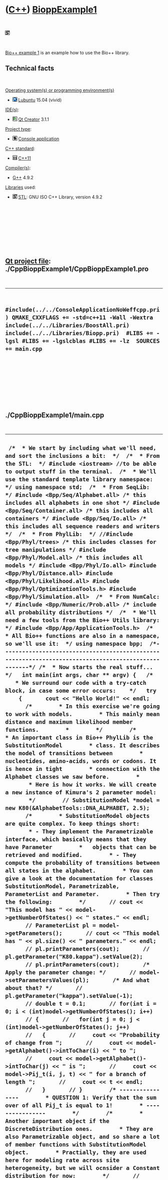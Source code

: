 



 

 

 

 

 

([C++](Cpp.md)) [BioppExample1](CppBioppExample1.md)
======================================================

 

![STL](PicStl.png)

 

[Bio++ example 1](CppBioppExample1.md) is an example how to use the
Bio++ library.

Technical facts
---------------

 

[Operating system(s) or programming environment(s)](CppOs.md)

-   ![Lubuntu](PicLubuntu.png) [Lubuntu](CppLubuntu.md) 15.04 (vivid)

[IDE(s)](CppIde.md):

-   ![Qt Creator](PicQtCreator.png) [Qt Creator](CppQtCreator.md) 3.1.1

[Project type](CppQtProjectType.md):

-   ![console](PicConsole.png) [Console
    application](CppConsoleApplication.md)

[C++ standard](CppStandard.md):

-   ![C++11](PicCpp11.png) [C++11](Cpp11.md)

[Compiler(s)](CppCompiler.md):

-   [G++](CppGpp.md) 4.9.2

[Libraries](CppLibrary.md) used:

-   ![STL](PicStl.png) [STL](CppStl.md): GNU ISO C++ Library, version
    4.9.2

 

 

 

 

 

[Qt project file](CppQtProjectFile.md): ./CppBioppExample1/CppBioppExample1.pro
--------------------------------------------------------------------------------

 

  -----------------------------------------------------------------------------------------------------------------------------------------------------------------------------------------------------------------------------------------------
  ` #include(../../ConsoleApplicationNoWeffcpp.pri) QMAKE_CXXFLAGS += -std=c++11 -Wall -Wextra  include(../../Libraries/BoostAll.pri) include(../../Libraries/Biopp.pri)  #LIBS += -lgsl #LIBS += -lgslcblas #LIBS += -lz  SOURCES += main.cpp`
  -----------------------------------------------------------------------------------------------------------------------------------------------------------------------------------------------------------------------------------------------

 

 

 

 

 

./CppBioppExample1/main.cpp
---------------------------

 

  --------------------------------------------------------------------------------------------------------------------------------------------------------------------------------------------------------------------------------------------------------------------------------------------------------------------------------------------------------------------------------------------------------------------------------------------------------------------------------------------------------------------------------------------------------------------------------------------------------------------------------------------------------------------------------------------------------------------------------------------------------------------------------------------------------------------------------------------------------------------------------------------------------------------------------------------------------------------------------------------------------------------------------------------------------------------------------------------------------------------------------------------------------------------------------------------------------------------------------------------------------------------------------------------------------------------------------------------------------------------------------------------------------------------------------------------------------------------------------------------------------------------------------------------------------------------------------------------------------------------------------------------------------------------------------------------------------------------------------------------------------------------------------------------------------------------------------------------------------------------------------------------------------------------------------------------------------------------------------------------------------------------------------------------------------------------------------------------------------------------------------------------------------------------------------------------------------------------------------------------------------------------------------------------------------------------------------------------------------------------------------------------------------------------------------------------------------------------------------------------------------------------------------------------------------------------------------------------------------------------------------------------------------------------------------------------------------------------------------------------------------------------------------------------------------------------------------------------------------------------------------------------------------------------------------------------------------------------------------------------------------------------------------------------------------------------------------------------------------------------------------------------------------------------------------------------------------------------------------------------------------------------------------------------------------------------------------------------------------------------------------------------------------------------------------------------------------------------------------------------------------------------------------------------------------------------------------------------------------------------------------------------------------------------------------------------------------------------------------------------------------------------------------------------------------------------------------------------------------------------------------------------------------------------------------------------------------------------------------------------------------------------------------------------------------------------------------------------------------------------------------------------------------------------------------------------------------------------------------------------------------------------------------------------------------------------------------------------------------------------------------------------------------------------------------------------------------------------------------------------------------------------------------------------------------------------------------------------------------------------------------------------------------------------------------------------------------------------------------------------------------------------------------------------------------------------------------------------------------------------------------------------------------------------------------------------------------------------------------------------------------------------------------------------------------------------------------------------------------------------------------------------------------------------------------------------------------------------------------------------------------------------------------------------------------------------------------------------------------------------------------------------------------------------------------------------------------------------------------------------------------------------------------------------------------------------------------------------------------------------------------------------------------------------------------------------------------------------------------------------------------------------------------------------------------------------------------------------------------------------------------------------------------------------------------------------------------------------------------------------------------------------------------------------------------------------------------------------------------------------------------------------------------------------------------------------------------------------------------------------------------------------------------------------------------------------------------------------------------------------------------------------------------------------------------------------------------------------------------------------------------------------------------------------------------------------------------------------------------------------------------------------------------------------------------------------------------------------------------------------------------------------------------------------------------------------------------------------------------------------------------------------------------------------------------------------------------------------------------------------------------------------------------------------------------------------------------------------------------------------------------------------------------------------------------------------------------------------------------------------------------------------------------------------------------------------------------------------------------------------------------------------------------------------------------------------------------------------------------------------------------------------------------------------------------------------------------------------------------------------------------------------------------------------------------------------------------------------------------------------------------------------------------------------------------------------------------------------------------------------------------------------------------------------------------------------------------------------------------------------------------------------------------------------------------------------------------------------------------------------------------------------------------
  ` /*  * We start by including what we'll need, and sort the inclusions a bit:  */  /*  * From the STL:  */ #include <iostream> //to be able to output stuff in the terminal.  /*  * We'll use the standard template library namespace:  */ using namespace std;  /*  * From SeqLib:  */ #include <Bpp/Seq/Alphabet.all> /* this includes all alphabets in one shot */ #include <Bpp/Seq/Container.all> /* this includes all containers */ #include <Bpp/Seq/Io.all> /* this includes all sequence readers and writers */  /*  * From PhylLib:  */ //#include <Bpp/Phyl/trees> /* this includes classes for tree manipulations */ #include <Bpp/Phyl/Model.all> /* this includes all models */ #include <Bpp/Phyl/Io.all> #include <Bpp/Phyl/Distance.all> #include <Bpp/Phyl/Likelihood.all> #include <Bpp/Phyl/OptimizationTools.h> #include <Bpp/Phyl/Simulation.all>  /*  * From NumCalc:  */ #include <Bpp/Numeric/Prob.all> /* include all probability distributions */  /*  * We'll need a few tools from the Bio++ Utils library:  */ #include <Bpp/App/ApplicationTools.h>  /*  * All Bio++ functions are also in a namespace, so we'll use it:  */ using namespace bpp;  /*----------------------------------------------------------------------------------------------------*/ /*  * Now starts the real stuff...  */   int main(int args, char ** argv) {   /*    * We surround our code with a try-catch block, in case some error occurs:    */   try     {       cout << "Hello World!" << endl;        /*        * In this exercise we're going to work with models.        * This mainly mean distance and maximum likelihood member functions.        *        */        /*        * An important class in Bio++ PhylLib is the SubstitutionModel        * class. It describes the model of transitions between        * nucleotides, amino-acids, words or codons. It is hence in tight        * connection with the Alphabet classes we saw before.        *        * Here is how it works. We will create a new instance of Kimura's 2 parameter model:        */        // SubstitutionModel *model = new K80(&AlphabetTools::DNA_ALPHABET, 2.5);        /*        * SubstitutionModel objects are quite complex. To keep things short:        * - They implement the Parametrizable interface, which basically means that they have Parameter        *   objects that can be retrieved and modified.        * - They compute the probability of transitions between all states in the alphabet.        * You can give a look at the documentation for classes SubstitutionModel, Parametrizable, ParameterList and Parameter.        * Then try the following:        */       // cout << "This model has " << model->getNumberOfStates() << " states." << endl;       // ParameterList pl = model->getParameters();       // cout << "This model has " << pl.size() << " parameters." << endl;       // pl.printParameters(cout);       // pl.getParameter("K80.kappa").setValue(2);       // pl.printParameters(cout);       /* Apply the parameter change: */       // model->setParametersValues(pl);       /* And what about that? */       //   pl.getParameter("kappa").setValue(-1);         // double t = 0.1;       // for(int i = 0; i < (int)model->getNumberOfStates(); i++)       // {       //   for(int j = 0; j < (int)model->getNumberOfStates(); j++)       //   {       //     cout << "Probability of change from ";       //     cout << model->getAlphabet()->intToChar(i) << " to ";       //     cout << model->getAlphabet()->intToChar(j) << " is ";       //     cout << model->Pij_t(i, j, t) << " for a branch of length ";       //     cout << t << endl;       //   }       // }        /* ----------------        * QUESTION 1: Verify that the sum over of all Pij_t is equal to 1!        * ----------------        */        /*        * Another important object if the DiscreteDistribution ones.        * They are also Parametrizable object, and so share a lot of member functions with SubstitutionModel object.        * Practially, they are used here for modeling rate across site heterogeneity, but we will ocnsider a Constant distribution for now:        */       // DiscreteDistribution *rateDist = new ConstantDistribution(1.);        /*        * We wil now use these model to first build a distance matrix and then a BioNJ tree:        */       // Fasta seqReader;       // SequenceContainer *sequences = seqReader.read("GGPS1.fa", &AlphabetTools::DNA_ALPHABET);       // SiteContainer *sites = new VectorSiteContainer(*sequences);       // delete sequences;       // cout << "There are " << sites->getNumberOfSites() << " positions in the alignment." << endl;       // SiteContainerTools::changeGapsToUnknownCharacters(*sites);        // cout << "Computing distance matrix..." << endl;       // DistanceEstimation distanceMember function(model, rateDist, sites);       // cout << endl;        /*        * Now we retrieve the omputed distances:        */       // DistanceMatrix *distances = distanceMember function.getMatrix();        /*        * Now we will build a BioNJ tree:        */       // cout << "Computing tree..." << endl;       // BioNJ bionj(*distances);       // cout << endl;       // Tree *tree = bionj.getTree();        /*        * And write it to a file:        */       // Newick treeWriter;       // treeWriter.write(*tree, "GGPS1_BioNJ.dnd");        /* ----------------        * QUESTION 2: Modify the previous code to build a tree with a Tamura 92 model and a gamma distribution for substitution rates.        * ----------------        */        /*        * We will now use that tree to build a Maximum Likelihood tree.        */        // NNIHomogeneousTreeLikelihood *tl = new NNIHomogeneousTreeLikelihood(*tree, *sites, model, rateDist);       // tl->initialize();       // ParameterList pl2=tl->getParameters();       // cout << "Log likelihood before: " << tl->getLogLikelihood() << endl;       // tl = OptimizationTools::optimizeTreeNNI(tl, pl2, true, 100, 100, 1000000, 1, NULL, NULL, false, 3);       // cout << "Log likelihood after: " << tl->getLogLikelihood() << endl;       // pl2.printParameters(cout);       // const Tree *mlTree = &tl->getTree();       // treeWriter.write(*tree, "GGPS1_ML.dnd");        /* ----------------        * QUESTION 3: Compare various models on this data set, for instance K80, HKY85, GTR +/- Gamma.        * Tip: In class RandomTools (Numeric), there are tools to deal with a chi2 distribution...        * ----------------        */        /*        * Last but not least, we will now simulate data from the estimated model:        */       // TreeTemplate<Node> *mlTreeTT = new TreeTemplate<Node>(*mlTree);       // HomogeneousSequenceSimulator *simulator = new HomogeneousSequenceSimulator(model, rateDist, mlTreeTT);       // unsigned int numberOfSites = 500;       // SiteContainer *simSites = simulator->simulate(numberOfSites);       // Fasta seqWriter;       // seqWriter.write("Simulations.fasta", *simSites);        /* ----------------        * QUESTION 4: Assess some properties of the model using simulations (parametric bootstrap)        *        * Simulate a hundred sites using a previously fitted GTR+Gamma model,        * then reestimate a tree and model parameters on the simulated data set.        * Then compute the mean and variance of the estimates obtained, and compare to the real values.        *        * BONUS QUESTION 1: compare results between a parametric and a non-parametric boostrap.        * BONUS QUESTION 2: also compute the consensus tree with bootstrap values (browse the documentation first!)        * ----------------        */      }   catch(Exception& e)     {       cout << "Bio++ exception:" << endl;       cout << e.what() << endl;       return(-1);     }   catch(exception& e)     {       cout << "Any other exception:" << endl;       cout << e.what() << endl;       return(-1);     }    return(0); }`
  --------------------------------------------------------------------------------------------------------------------------------------------------------------------------------------------------------------------------------------------------------------------------------------------------------------------------------------------------------------------------------------------------------------------------------------------------------------------------------------------------------------------------------------------------------------------------------------------------------------------------------------------------------------------------------------------------------------------------------------------------------------------------------------------------------------------------------------------------------------------------------------------------------------------------------------------------------------------------------------------------------------------------------------------------------------------------------------------------------------------------------------------------------------------------------------------------------------------------------------------------------------------------------------------------------------------------------------------------------------------------------------------------------------------------------------------------------------------------------------------------------------------------------------------------------------------------------------------------------------------------------------------------------------------------------------------------------------------------------------------------------------------------------------------------------------------------------------------------------------------------------------------------------------------------------------------------------------------------------------------------------------------------------------------------------------------------------------------------------------------------------------------------------------------------------------------------------------------------------------------------------------------------------------------------------------------------------------------------------------------------------------------------------------------------------------------------------------------------------------------------------------------------------------------------------------------------------------------------------------------------------------------------------------------------------------------------------------------------------------------------------------------------------------------------------------------------------------------------------------------------------------------------------------------------------------------------------------------------------------------------------------------------------------------------------------------------------------------------------------------------------------------------------------------------------------------------------------------------------------------------------------------------------------------------------------------------------------------------------------------------------------------------------------------------------------------------------------------------------------------------------------------------------------------------------------------------------------------------------------------------------------------------------------------------------------------------------------------------------------------------------------------------------------------------------------------------------------------------------------------------------------------------------------------------------------------------------------------------------------------------------------------------------------------------------------------------------------------------------------------------------------------------------------------------------------------------------------------------------------------------------------------------------------------------------------------------------------------------------------------------------------------------------------------------------------------------------------------------------------------------------------------------------------------------------------------------------------------------------------------------------------------------------------------------------------------------------------------------------------------------------------------------------------------------------------------------------------------------------------------------------------------------------------------------------------------------------------------------------------------------------------------------------------------------------------------------------------------------------------------------------------------------------------------------------------------------------------------------------------------------------------------------------------------------------------------------------------------------------------------------------------------------------------------------------------------------------------------------------------------------------------------------------------------------------------------------------------------------------------------------------------------------------------------------------------------------------------------------------------------------------------------------------------------------------------------------------------------------------------------------------------------------------------------------------------------------------------------------------------------------------------------------------------------------------------------------------------------------------------------------------------------------------------------------------------------------------------------------------------------------------------------------------------------------------------------------------------------------------------------------------------------------------------------------------------------------------------------------------------------------------------------------------------------------------------------------------------------------------------------------------------------------------------------------------------------------------------------------------------------------------------------------------------------------------------------------------------------------------------------------------------------------------------------------------------------------------------------------------------------------------------------------------------------------------------------------------------------------------------------------------------------------------------------------------------------------------------------------------------------------------------------------------------------------------------------------------------------------------------------------------------------------------------------------------------------------------------------------------------------------------------------------------------------------------------------------------------------------------------------------------------------------------------------------------------------------------------------------------------------------------------------------------------------------------------------------------------------------------------------------------------------------------------------------------------------------------------------------------------------------------------------------------------------------------------------------------------------------------------------------------------------------------

 

 

 

 

 





 




This page has been created by the [tool](Tools.md)
[CodeToHtml](ToolCodeToHtml.md)
